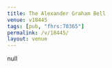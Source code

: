 ```yaml
---
title: The Alexander Graham Bell
venue: v18445
tags: [pub, "fhrs:70365"]
permalink: /v/18445/
layout: venue
---
```

null